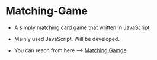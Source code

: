 # Matching-Game

* A simply matching card game that written in JavaScript. 

* Mainly used JavaScript. Will be developed.

* You can reach from here --> [Matching Gamge](https://bgstatic.github.io/Matching-Game/)
